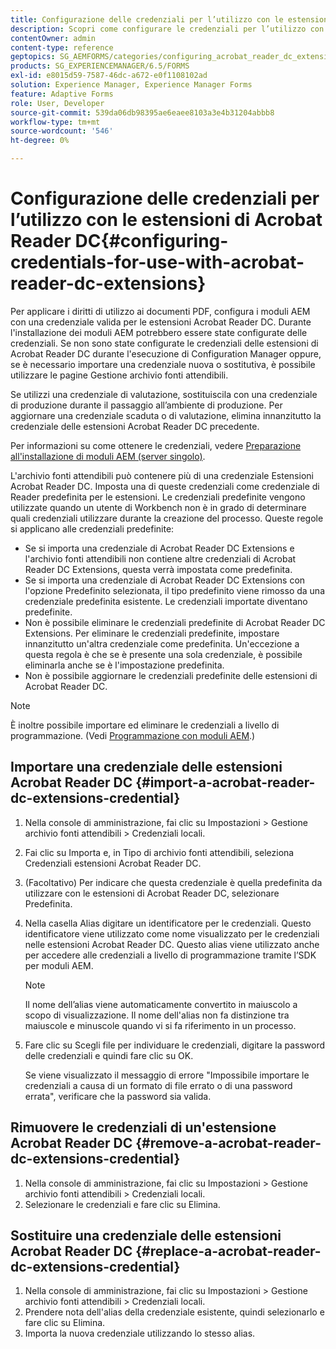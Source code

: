 ```yaml
---
title: Configurazione delle credenziali per l’utilizzo con le estensioni di Acrobat Reader DC
description: Scopri come configurare le credenziali per l’utilizzo con le estensioni Acrobat Reader DC.
contentOwner: admin
content-type: reference
geptopics: SG_AEMFORMS/categories/configuring_acrobat_reader_dc_extensions
products: SG_EXPERIENCEMANAGER/6.5/FORMS
exl-id: e8015d59-7587-46dc-a672-e0f1108102ad
solution: Experience Manager, Experience Manager Forms
feature: Adaptive Forms
role: User, Developer
source-git-commit: 539da06db98395ae6eaee8103a3e4b31204abbb8
workflow-type: tm+mt
source-wordcount: '546'
ht-degree: 0%

---
```


# Configurazione delle credenziali per l’utilizzo con le estensioni di Acrobat Reader DC{#configuring-credentials-for-use-with-acrobat-reader-dc-extensions}

Per applicare i diritti di utilizzo ai documenti PDF, configura i moduli AEM con una credenziale valida per le estensioni Acrobat Reader DC. Durante l&#39;installazione dei moduli AEM potrebbero essere state configurate delle credenziali. Se non sono state configurate le credenziali delle estensioni di Acrobat Reader DC durante l&#39;esecuzione di Configuration Manager oppure, se è necessario importare una credenziale nuova o sostitutiva, è possibile utilizzare le pagine Gestione archivio fonti attendibili.

Se utilizzi una credenziale di valutazione, sostituiscila con una credenziale di produzione durante il passaggio all’ambiente di produzione. Per aggiornare una credenziale scaduta o di valutazione, elimina innanzitutto la credenziale delle estensioni Acrobat Reader DC precedente.

Per informazioni su come ottenere le credenziali, vedere [Preparazione all&#39;installazione di moduli AEM (server singolo)](https://helpx.adobe.com/pdf/aem-forms/6-3/prepare-install-single-server.pdf).

L&#39;archivio fonti attendibili può contenere più di una credenziale Estensioni Acrobat Reader DC. Imposta una di queste credenziali come credenziale di Reader predefinita per le estensioni. Le credenziali predefinite vengono utilizzate quando un utente di Workbench non è in grado di determinare quali credenziali utilizzare durante la creazione del processo. Queste regole si applicano alle credenziali predefinite:

* Se si importa una credenziale di Acrobat Reader DC Extensions e l&#39;archivio fonti attendibili non contiene altre credenziali di Acrobat Reader DC Extensions, questa verrà impostata come predefinita.
* Se si importa una credenziale di Acrobat Reader DC Extensions con l&#39;opzione Predefinito selezionata, il tipo predefinito viene rimosso da una credenziale predefinita esistente. Le credenziali importate diventano predefinite.
* Non è possibile eliminare le credenziali predefinite di Acrobat Reader DC Extensions. Per eliminare le credenziali predefinite, impostare innanzitutto un&#39;altra credenziale come predefinita. Un&#39;eccezione a questa regola è che se è presente una sola credenziale, è possibile eliminarla anche se è l&#39;impostazione predefinita.
* Non è possibile aggiornare le credenziali predefinite delle estensioni di Acrobat Reader DC.

>[!NOTE]
>
>È inoltre possibile importare ed eliminare le credenziali a livello di programmazione. (Vedi [Programmazione con moduli AEM](https://experienceleague.adobe.com/docs/experience-manager-release-information/aem-release-updates/previous-updates/aem-previous-versions.html?lang=it).)

## Importare una credenziale delle estensioni Acrobat Reader DC {#import-a-acrobat-reader-dc-extensions-credential}

1. Nella console di amministrazione, fai clic su Impostazioni > Gestione archivio fonti attendibili > Credenziali locali.
1. Fai clic su Importa e, in Tipo di archivio fonti attendibili, seleziona Credenziali estensioni Acrobat Reader DC.
1. (Facoltativo) Per indicare che questa credenziale è quella predefinita da utilizzare con le estensioni di Acrobat Reader DC, selezionare Predefinita.
1. Nella casella Alias digitare un identificatore per le credenziali. Questo identificatore viene utilizzato come nome visualizzato per le credenziali nelle estensioni Acrobat Reader DC. Questo alias viene utilizzato anche per accedere alle credenziali a livello di programmazione tramite l’SDK per moduli AEM.

   >[!NOTE]
   >
   >Il nome dell’alias viene automaticamente convertito in maiuscolo a scopo di visualizzazione. Il nome dell&#39;alias non fa distinzione tra maiuscole e minuscole quando vi si fa riferimento in un processo.

1. Fare clic su Scegli file per individuare le credenziali, digitare la password delle credenziali e quindi fare clic su OK.

   Se viene visualizzato il messaggio di errore &quot;Impossibile importare le credenziali a causa di un formato di file errato o di una password errata&quot;, verificare che la password sia valida.

## Rimuovere le credenziali di un&#39;estensione Acrobat Reader DC {#remove-a-acrobat-reader-dc-extensions-credential}

1. Nella console di amministrazione, fai clic su Impostazioni > Gestione archivio fonti attendibili > Credenziali locali.
1. Selezionare le credenziali e fare clic su Elimina.

## Sostituire una credenziale delle estensioni Acrobat Reader DC {#replace-a-acrobat-reader-dc-extensions-credential}

1. Nella console di amministrazione, fai clic su Impostazioni > Gestione archivio fonti attendibili > Credenziali locali.
1. Prendere nota dell&#39;alias della credenziale esistente, quindi selezionarlo e fare clic su Elimina.
1. Importa la nuova credenziale utilizzando lo stesso alias.

